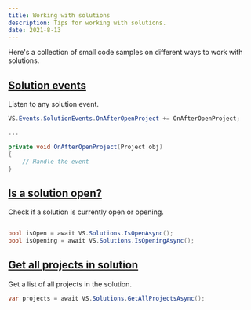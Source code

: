 ```yaml
---
title: Working with solutions
description: Tips for working with solutions.
date: 2021-8-13
---
```


Here's a collection of small code samples on different ways to work with solutions.

## [Solution events](#solution-events)
Listen to any solution event.

```csharp
VS.Events.SolutionEvents.OnAfterOpenProject += OnAfterOpenProject;

...

private void OnAfterOpenProject(Project obj)
{
    // Handle the event
}
```

## [Is a solution open?](#is-a-solution-open)
Check if a solution is currently open or opening.

```csharp

bool isOpen = await VS.Solutions.IsOpenAsync();
bool isOpening = await VS.Solutions.IsOpeningAsync();
```

## [Get all projects in solution](#get-all-projects-in-solution)
Get a list of all projects in the solution.

```csharp
var projects = await VS.Solutions.GetAllProjectsAsync();
```
